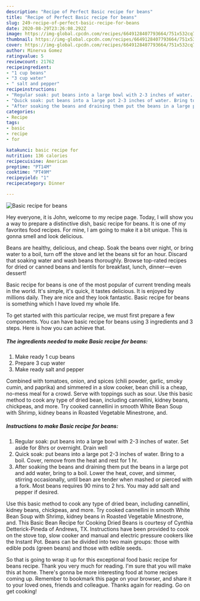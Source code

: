 ```yaml
---
description: "Recipe of Perfect Basic recipe for beans"
title: "Recipe of Perfect Basic recipe for beans"
slug: 249-recipe-of-perfect-basic-recipe-for-beans
date: 2020-08-29T23:26:08.292Z
image: https://img-global.cpcdn.com/recipes/6649128407793664/751x532cq70/basic-recipe-for-beans-recipe-main-photo.jpg
thumbnail: https://img-global.cpcdn.com/recipes/6649128407793664/751x532cq70/basic-recipe-for-beans-recipe-main-photo.jpg
cover: https://img-global.cpcdn.com/recipes/6649128407793664/751x532cq70/basic-recipe-for-beans-recipe-main-photo.jpg
author: Minerva Gomez
ratingvalue: 5
reviewcount: 21762
recipeingredient:
- "1 cup beans"
- "3 cup water"
- " salt and pepper"
recipeinstructions:
- "Regular soak: put beans into a large bowl with 2-3 inches of water. Set aside for 8hrs or overnight. Drain well"
- "Quick soak: put beans into a large pot 2-3 inches of water. Bring to a boil. Cover, remove from the heat and rest for 1 hr."
- "After soaking the beans and draining them put the beans in a large pot and add water, bring to a boil. Lower the heat, cover, and simmer, stirring occasionally, until bean are tender when mashed or pierced with a fork. Most beans requires 90 mins to 2 hrs. You may add salt and pepper if desired."
categories:
- Recipe
tags:
- basic
- recipe
- for

katakunci: basic recipe for 
nutrition: 136 calories
recipecuisine: American
preptime: "PT14M"
cooktime: "PT49M"
recipeyield: "1"
recipecategory: Dinner

---
```



![Basic recipe for beans](https://img-global.cpcdn.com/recipes/6649128407793664/751x532cq70/basic-recipe-for-beans-recipe-main-photo.jpg)

Hey everyone, it is John, welcome to my recipe page. Today, I will show you a way to prepare a distinctive dish, basic recipe for beans. It is one of my favorites food recipes. For mine, I am going to make it a bit unique. This is gonna smell and look delicious.

Beans are healthy, delicious, and cheap. Soak the beans over night, or bring water to a boil, turn off the stove and let the beans sit for an hour. Discard that soaking water and wash beans thoroughly. Browse top-rated recipes for dried or canned beans and lentils for breakfast, lunch, dinner—even dessert!

Basic recipe for beans is one of the most popular of current trending meals in the world. It's simple, it's quick, it tastes delicious. It is enjoyed by millions daily. They are nice and they look fantastic. Basic recipe for beans is something which I have loved my whole life.


To get started with this particular recipe, we must first prepare a few components. You can have basic recipe for beans using 3 ingredients and 3 steps. Here is how you can achieve that.

<!--inarticleads1-->

##### The ingredients needed to make Basic recipe for beans:

1. Make ready 1 cup beans
1. Prepare 3 cup water
1. Make ready  salt and pepper


Combined with tomatoes, onion, and spices (chili powder, garlic, smoky cumin, and paprika) and simmered in a slow cooker, bean chili is a cheap, no-mess meal for a crowd. Serve with toppings such as sour. Use this basic method to cook any type of dried bean, including cannellini, kidney beans, chickpeas, and more. Try cooked cannellini in smooth White Bean Soup with Shrimp, kidney beans in Roasted Vegetable Minestrone, and. 

<!--inarticleads2-->

##### Instructions to make Basic recipe for beans:

1. Regular soak: put beans into a large bowl with 2-3 inches of water. Set aside for 8hrs or overnight. Drain well
1. Quick soak: put beans into a large pot 2-3 inches of water. Bring to a boil. Cover, remove from the heat and rest for 1 hr.
1. After soaking the beans and draining them put the beans in a large pot and add water, bring to a boil. Lower the heat, cover, and simmer, stirring occasionally, until bean are tender when mashed or pierced with a fork. Most beans requires 90 mins to 2 hrs. You may add salt and pepper if desired.


Use this basic method to cook any type of dried bean, including cannellini, kidney beans, chickpeas, and more. Try cooked cannellini in smooth White Bean Soup with Shrimp, kidney beans in Roasted Vegetable Minestrone, and. This Basic Bean Recipe for Cooking Dried Beans is courtesy of Cynthia Detterick-Pineda of Andrews, TX. Instructions have been provided to cook on the stove top, slow cooker and manual and electric pressure cookers like the Instant Pot. Beans can be divided into two main groups: those with edible pods (green beans) and those with edible seeds. 

So that is going to wrap it up for this exceptional food basic recipe for beans recipe. Thank you very much for reading. I'm sure that you will make this at home. There's gonna be more interesting food at home recipes coming up. Remember to bookmark this page on your browser, and share it to your loved ones, friends and colleague. Thanks again for reading. Go on get cooking!
